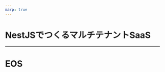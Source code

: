 ```yaml
---
marp: true
---
```


<!-- https://xhiroga.github.io/nestjs-meetup-online1-demo/README -->

# NestJSでつくるマルチテナントSaaS

---

# EOS
